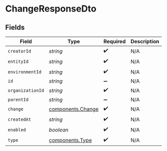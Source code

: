 # ChangeResponseDto


## Fields

| Field                                                  | Type                                                   | Required                                               | Description                                            |
| ------------------------------------------------------ | ------------------------------------------------------ | ------------------------------------------------------ | ------------------------------------------------------ |
| `creatorId`                                            | *string*                                               | :heavy_check_mark:                                     | N/A                                                    |
| `entityId`                                             | *string*                                               | :heavy_check_mark:                                     | N/A                                                    |
| `environmentId`                                        | *string*                                               | :heavy_check_mark:                                     | N/A                                                    |
| `id`                                                   | *string*                                               | :heavy_minus_sign:                                     | N/A                                                    |
| `organizationId`                                       | *string*                                               | :heavy_check_mark:                                     | N/A                                                    |
| `parentId`                                             | *string*                                               | :heavy_minus_sign:                                     | N/A                                                    |
| `change`                                               | [components.Change](../../models/components/change.md) | :heavy_check_mark:                                     | N/A                                                    |
| `createdAt`                                            | *string*                                               | :heavy_check_mark:                                     | N/A                                                    |
| `enabled`                                              | *boolean*                                              | :heavy_check_mark:                                     | N/A                                                    |
| `type`                                                 | [components.Type](../../models/components/type.md)     | :heavy_check_mark:                                     | N/A                                                    |